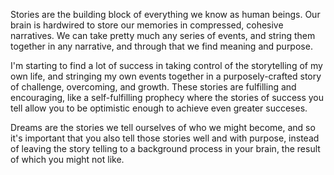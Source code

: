 Stories are the building block of everything we know as human beings. Our brain is hardwired to store our memories in compressed, cohesive narratives. We can take pretty much any series of events, and string them together in any narrative, and through that we find meaning and purpose.

I'm starting to find a lot of success in taking control of the storytelling of my own life, and stringing my own events together in a purposely-crafted story of challenge, overcoming, and growth. These stories are fulfilling and encouraging, like a self-fulfilling prophecy where the stories of success you tell allow you to be optimistic enough to achieve even greater succeses.

Dreams are the stories we tell ourselves of who we might become, and so it's important that you also tell those stories well and with purpose, instead of leaving the story telling to a background process in your brain, the result of which you might not like.
